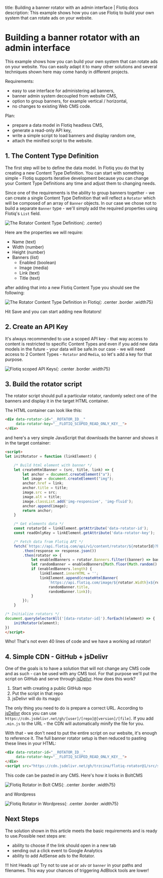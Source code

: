 title: Building a banner rotator with an admin interface | Flotiq docs
description: This example shows how you can use Flotiq to build your own system that can rotate ads on your website.

# Building a banner rotator with an admin interface

This example shows how you can build your own system that can rotate ads on your website. You can easily adapt it to many other solutions and several techniques shown here may come handy in different projects.

Requirements:

- easy to use interface for administering ad banners,
- banner admin system decoupled from website CMS,
- option to group banners, for example vertical / horizontal,
- no changes to existing Web CMS code.

Plan:

- prepare a data model in Flotiq headless CMS,
- generate a read-only API key,
- write a simple script to load banners and display random one,
- attach the minified script to the website.

## 1. The Content Type Definition

The first step will be to define the data model. In Flotiq you do that by creating a new Content Type Definition. You can start with something simple - Flotiq supports iterative development because you can change your Content Type Definitions any time and adjust them to changing needs.

Since one of the requirements is the ability to group banners together - we can create a single Content Type Definition that will reflect a `Rotator` which will be composed of an array of `Banner` objects. In our case we chose not to build a separate `Banner` type - we'll simply add the required properties using Flotiq's `List` field.

![The Rotator Content Type Definition](images/building-a-banner-rotator/rotator-content-type-definition-sketch.png){: .center}

Here are the properties we will require:

* Name (text)
* Width (number)
* Height (number)
* Banners (list)
    * Enabled (boolean)
    * Image (media)
    * Link (text)
    * Title (text)

after adding that into a new Flotiq Content Type you should see the following:

![The Rotator Content Type Definition in Flotiq](images/building-a-banner-rotator/rotator-content-type-definition-flotiq.png){: .center .border .width75}

Hit Save and you can start adding new Rotators!

## 2. Create an API Key

It's always recommended to use a scoped API key - that way access to content is restricted to specific Content Types and even if you add new data models in the future - your data will be safe.In our case - we will need access to 2 Content Types - `Rotator` and `Media`, so let's add a key for that purpose.

![Flotiq scoped API Keys](images/building-a-banner-rotator/flotiq-api-keys.png){: .center .border .width75}

## 3. Build the rotator script

The rotator script should pull a particular rotator, randomly select one of the banners and display it in the target HTML container.

The HTML container can look like this:

```html
<div data-rotator-id="__ROTATOR_ID__" 
     data-rotator-key="__FLOTIQ_SCOPED_READ_ONLY_KEY__">
</div>
```

and here's a very simple JavaScript that downloads the banner and shows it in the target container:

```html
<script>
let initRotator = function (linkElement) {

    /* Build html element with banner */
    let createHtmlBanner = (src, title, link) => {
        let anchor = document.createElement("a");
        let image = document.createElement("img");
        anchor.href = link;
        anchor.title = title;
        image.src = src;
        image.alt = title;
        image.classList.add('img-responsive', 'img-fluid');
        anchor.append(image);
        return anchor;
    }

    /* Get elements data */
    const rotatorId = linkElement.getAttribute('data-rotator-id');
    const readOnlyKey = linkElement.getAttribute('data-rotator-key');

    /* Fetch data from Flotiq API */
    fetch(`https://api.flotiq.com/api/v1/content/rotator/${rotatorId}?hydrate=1&auth_token=${readOnlyKey}`)
        .then(response => response.json())
        .then(rotator => {
            let enabledBanners = rotator.Banners.filter((banner) => banner.enabled === true);
            let randomBanner = enabledBanners[Math.floor(Math.random() * enabledBanners.length)];
            if (enabledBanners.length) {
                linkElement.innerHTML = '';
                linkElement.append(createHtmlBanner(
                    `https://api.flotiq.com/image/${rotator.Width}x${rotator.Height}/${randomBanner.image[0].id}.${randomBanner.image[0].extension}`,
                    randomBanner.title,
                    randomBanner.link));
            }
        });
    }

/* Initialize rotators */
document.querySelectorAll('[data-rotator-id]').forEach((element) => {
    initRotator(element);
})
</script>
```

Who! That's not even 40 lines of code and we have a working ad rotator!

## 4. Simple CDN - GitHub + jsDelivr

One of the goals is to have a solution that will not change any CMS code and as such - can be used with any CMS tool. For that purpose we'll put the script on GitHub and serve through [jsDelivr](https://jsdelivr.com). How does this work?

1. Start with creating a public GitHub repo
2. Put the script in that repo
3. jsDelivr will do its magic
 
The only thing you need to do is prepare a correct URL. According to [jsDelivr](https://www.jsdelivr.com/features) docs you can use `https://cdn.jsdelivr.net/gh/[user]/[repo]@[version]/[file]`. If you add `.min.js` to the URL - the CDN will automatically minify the file for you.

With that - we don't need to put the entire script on our website, it's enough to reference it. The full banner rotator setup is then reduced to pasting these lines in your HTML:

```html
<div data-rotator-id="__ROTATOR_ID__" 
     data-rotator-key="__FLOTIQ_SCOPED_READ_ONLY_KEY__">
</div>
<script src="https://cdn.jsdelivr.net/gh/trzcina/flotiq-rotator@1/src/script.min.js" defer></script>
```

This code can be pasted in any CMS. Here's how it looks in BoltCMS 

![Flotiq Rotator in Bolt CMS](images/building-a-banner-rotator/rotator-bolt-cms.png){: .center .border .width75}

and Wordpress

![Flotiq Rotator in Wordpress](images/building-a-banner-rotator/rotator-wordpress.png){: .center .border .width75}


## Next Steps

The solution shown in this article meets the basic requirements and is ready to use.Possible next steps are:

- ability to choose if the link should open in a new tab
- sending out a click event to Google Analytics
- ability to add AdSense ads to the Rotator.

!!! hint 
        Heads up! Try not to use `ad` or `adv` or `banner` in your paths and filenames. This way your chances of triggering AdBlock tools are lower!
